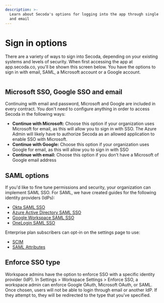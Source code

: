 ```yaml
---
description: >-
  Learn about Secoda's options for logging into the app through single sign on
  and email
---
```


# Sign in options

There are a variety of ways to sign into Secoda, depending on your existing systems and levels of security. When first accessing the app at app.secoda.co, you'll be shown this screen below. You have the options to sign in with email, SAML, a Microsoft account or a Google account.

<figure><img src="https://secoda-public-media-assets.s3.amazonaws.com/6c847a24-4a22-4c1e-855f-8aec32354e20.png" alt=""><figcaption></figcaption></figure>

## Microsoft SSO, Google SSO and email

Continuing with email and password, Microsoft and Google are included in every contract. You don't need to configure anything in order to access Secoda in the following ways:

* **Continue with Microsoft:** Choose this option if your organization uses Microsoft for email, as this will allow you to sign in with SSO. The Azure Admin will likely have to authorize Secoda as an allowed application to enable SSO with Microsoft.
* **Continue with Google:** Choose this option if your organization uses Google for email, as this will allow you to sign in with SSO
* **Continue with email:** Choose this option if you don't have a Microsoft of Google email address

## SAML options

If you'd like to fine tune permissions and security, your organization can implement SAML SSO. For SAML, we have created guides for the following identity providers (IdPs):

* [Okta SAML SSO](../../saml/okta-saml.md)
* [Azure Active Directory SAML SSO](../../saml/microsoft-azure-ad-saml.md)
* [Google Workspace SAML SSO](../../saml/google-saml.md)
* [OneLogin SAML SSO](../../saml/onelogin-saml.md)

Enterprise plan subscribers can opt-in on the settings page to use:

* [SCIM](../../saml/scim.md)
* [SAML Attributes](../../saml/attributes.md)

## Enforce SSO type

Workspace admins have the option to enforce SSO with a specific identity provider (IdP). In Settings > Workspace Settings > Enforce SSO, a workspace admin can enforce Google OAuth, Microsoft OAuth, or SAML. Once chosen, users will not be able to login through email or another IdP. If they attempt to, they will be redirected to the type that you've specified.

<figure><img src="https://secoda-public-media-assets.s3.amazonaws.com/97ddc084-6ead-43c7-b4a1-7d07f494cc84.png" alt=""><figcaption></figcaption></figure>
